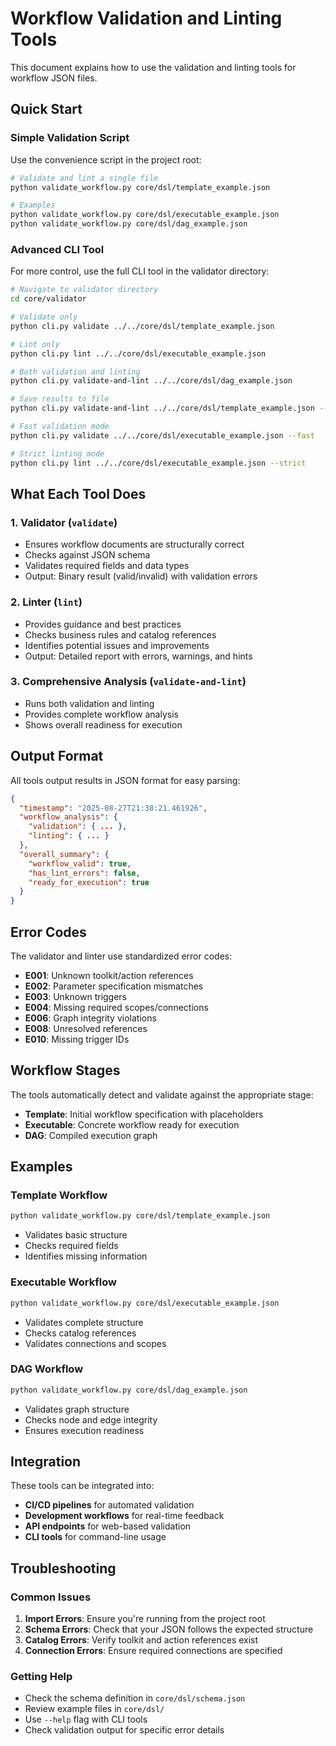 # Workflow Validation and Linting Tools

This document explains how to use the validation and linting tools for workflow JSON files.

## Quick Start

### Simple Validation Script
Use the convenience script in the project root:

```bash
# Validate and lint a single file
python validate_workflow.py core/dsl/template_example.json

# Examples
python validate_workflow.py core/dsl/executable_example.json
python validate_workflow.py core/dsl/dag_example.json
```

### Advanced CLI Tool
For more control, use the full CLI tool in the validator directory:

```bash
# Navigate to validator directory
cd core/validator

# Validate only
python cli.py validate ../../core/dsl/template_example.json

# Lint only
python cli.py lint ../../core/dsl/executable_example.json

# Both validation and linting
python cli.py validate-and-lint ../../core/dsl/dag_example.json

# Save results to file
python cli.py validate-and-lint ../../core/dsl/template_example.json --output results.json

# Fast validation mode
python cli.py validate ../../core/dsl/executable_example.json --fast

# Strict linting mode
python cli.py lint ../../core/dsl/executable_example.json --strict
```

## What Each Tool Does

### 1. **Validator** (`validate`)
- Ensures workflow documents are structurally correct
- Checks against JSON schema
- Validates required fields and data types
- Output: Binary result (valid/invalid) with validation errors

### 2. **Linter** (`lint`)
- Provides guidance and best practices
- Checks business rules and catalog references
- Identifies potential issues and improvements
- Output: Detailed report with errors, warnings, and hints

### 3. **Comprehensive Analysis** (`validate-and-lint`)
- Runs both validation and linting
- Provides complete workflow analysis
- Shows overall readiness for execution

## Output Format

All tools output results in JSON format for easy parsing:

```json
{
  "timestamp": "2025-08-27T21:38:21.461926",
  "workflow_analysis": {
    "validation": { ... },
    "linting": { ... }
  },
  "overall_summary": {
    "workflow_valid": true,
    "has_lint_errors": false,
    "ready_for_execution": true
  }
}
```

## Error Codes

The validator and linter use standardized error codes:

- **E001**: Unknown toolkit/action references
- **E002**: Parameter specification mismatches  
- **E003**: Unknown triggers
- **E004**: Missing required scopes/connections
- **E006**: Graph integrity violations
- **E008**: Unresolved references
- **E010**: Missing trigger IDs

## Workflow Stages

The tools automatically detect and validate against the appropriate stage:

- **Template**: Initial workflow specification with placeholders
- **Executable**: Concrete workflow ready for execution
- **DAG**: Compiled execution graph

## Examples

### Template Workflow
```bash
python validate_workflow.py core/dsl/template_example.json
```
- Validates basic structure
- Checks required fields
- Identifies missing information

### Executable Workflow
```bash
python validate_workflow.py core/dsl/executable_example.json
```
- Validates complete structure
- Checks catalog references
- Validates connections and scopes

### DAG Workflow
```bash
python validate_workflow.py core/dsl/dag_example.json
```
- Validates graph structure
- Checks node and edge integrity
- Ensures execution readiness

## Integration

These tools can be integrated into:

- **CI/CD pipelines** for automated validation
- **Development workflows** for real-time feedback
- **API endpoints** for web-based validation
- **CLI tools** for command-line usage

## Troubleshooting

### Common Issues

1. **Import Errors**: Ensure you're running from the project root
2. **Schema Errors**: Check that your JSON follows the expected structure
3. **Catalog Errors**: Verify toolkit and action references exist
4. **Connection Errors**: Ensure required connections are specified

### Getting Help

- Check the schema definition in `core/dsl/schema.json`
- Review example files in `core/dsl/`
- Use `--help` flag with CLI tools
- Check validation output for specific error details
